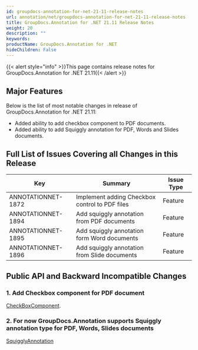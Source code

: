 ```yaml
---
id: groupdocs-annotation-for-net-21-11-release-notes
url: annotation/net/groupdocs-annotation-for-net-21-11-release-notes
title: GroupDocs.Annotation for .NET 21.11 Release Notes
weight: 20
description: ""
keywords: 
productName: GroupDocs.Annotation for .NET
hideChildren: False
---
```

{{< alert style="info" >}}This page contains release notes for GroupDocs.Annotation for .NET 21.11{{< /alert >}}

## Major Features

Below is the list of most notable changes in release of GroupDocs.Annotation for .NET 21.11:
* Added ability to add checkbox component to PDF documents.
* Added ability to add Squiggly annotation for PDF, Words and Slides documents.


## Full List of Issues Covering all Changes in this Release

| Key | Summary | Issue Type |
| --- | --- | --- |
| ANNOTATIONNET-1872 | Implement adding Checkbox control to PDF files | Feature |
| ANNOTATIONNET-1894 | Add squiggly annotation from PDF documents | Feature |
| ANNOTATIONNET-1895 | Add squiggly annotation form Word documents | Feature |
| ANNOTATIONNET-1896 | Add squiggly annotation from Slide documents | Feature |


## Public API and Backward Incompatible Changes

### 1. Add Checkbox component for PDF document
[CheckBoxComponent](https://docs.groupdocs.com/annotation/net/add-checkbox-component/).

### 2. For now GroupDocs.Annotation supports Squiggly annotation type for PDF, Words, Slides documents
[SquigglyAnnotation](https://docs.groupdocs.com/annotation/net/add-squiggly-annotation/)
